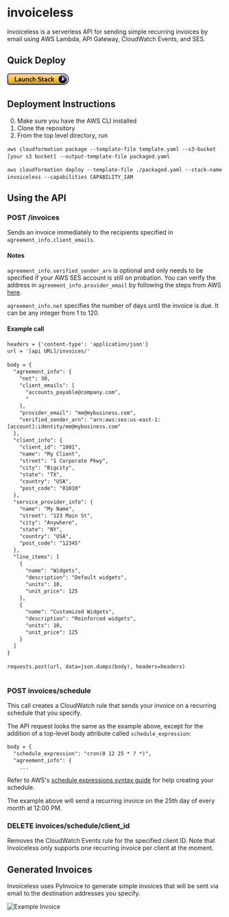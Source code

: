 # invoiceless

Invoiceless is a serverless API for sending simple recurring invoices by email using AWS Lambda, API Gateway, CloudWatch Events, and SES.

## Quick Deploy

[<img src="./img/cloudformation-launch-stack.png">](https://console.aws.amazon.com/cloudformation/home?region=us-east-1#/stacks/new?stackName=invoiceless&templateURL=https://s3.amazonaws.com/rboyd-sarbucket/packaged.yaml) 



## Deployment Instructions

0. Make sure you have the AWS CLI installed
1. Clone the repository
2. From the top level directory, run

`aws cloudformation package --template-file template.yaml --s3-bucket [your s3 bucket] --output-template-file packaged.yaml`

`aws cloudformation deploy --template-file ./packaged.yaml --stack-name invoiceless --capabilities CAPABILITY_IAM`

## Using the API

### POST /invoices
Sends an invoice immediately to the recipients specified in `agreement_info.client_emails`.

#### Notes

`agreement_info.verified_sender_arn` is optional and only needs to be specified if your AWS SES account is still on probation. You can verify the address in `agreement_info.provider_email` by following the steps from AWS [here](https://docs.aws.amazon.com/ses/latest/DeveloperGuide/verify-email-addresses.html).

`agreement_info.net` specifies the number of days until the invoice is due. It can be any integer from 1 to 120.

#### Example call

```
headers = {'content-type': 'application/json'}
url = '[api URL]/invoices/'

body = {
  "agreement_info": {
    "net": 30,
    "client_emails": [
      "accounts_payable@company.com",
      "
    ],
    "provider_email": "me@mybusiness.com",
    "verified_sender_arn": "arn:aws:ses:us-east-1:[account]:identity/me@mybusiness.com"
  },
  "client_info": {
    "client_id": "1001",
    "name": "My Client",
    "street": "1 Corporate Pkwy",
    "city": "Bigcity",
    "state": "TX",
    "country": "USA",
    "post_code": "01010"
  },
  "service_provider_info": {
    "name": "My Name",
    "street": "123 Main St",
    "city": "Anywhere",
    "state": "NY",
    "country": "USA",
    "post_code": "12345"
  },
  "line_items": [
    {
      "name": "Widgets",
      "description": "Default widgets",
      "units": 10,
      "unit_price": 125
    },
    {
      "name": "Customized Widgets",
      "description": "Reinforced widgets",
      "units": 10,
      "unit_price": 125
    }
  ]
}

requests.post(url, data=json.dumps(body), headers=headers)


```

### POST invoices/schedule

This call creates a CloudWatch rule that sends your invoice on a recurring schedule that you specify.

The API request looks the same as the example above, except for the addition of a top-level body attribute called `schedule_expression`:

```
body = {
  "schedule_expression": "cron(0 12 25 * ? *)",
  "agreement_info": {
    ...
```

Refer to AWS's [schedule expressions syntax guide](https://docs.aws.amazon.com/AmazonCloudWatch/latest/events/ScheduledEvents.html) for help creating your schedule.

The example above will send a recurring invoice on the 25th day of every month at 12:00 PM.

### DELETE invoices/schedule/client_id

Removes the CloudWatch Events rule for the specified client ID. Note that Invoiceless only supports one recurring invoice per client at the moment.

## Generated Invoices

Invoiceless uses PyInvoice to generate simple invoices that will be sent via email to the destination addresses you specify.

![Example Invoice](example_email.png?raw=true)
